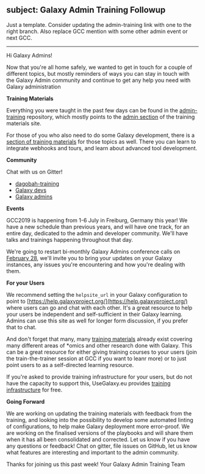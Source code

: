 subject: Galaxy Admin Training Followup
---

Just a template. Consider updating the admin-training link with one to the right branch. Also replace GCC mention with some other admin event or next GCC.

---

Hi Galaxy Admins!

Now that you're all home safely, we wanted to get in touch for a couple of different topics, but mostly reminders of ways you can stay in touch with the Galaxy Admin community and continue to get any help you need with Galaxy administration

**Training Materials**

Everything you were taught in the past few days can be found in the [admin-training](https://github.com/galaxyproject/admin-training/) repository, which mostly points to the [admin section](https://galaxyproject.github.io/training-material/topics/admin/) of the training materials site.

For those of you who also need to do some Galaxy development, there is a [section of training materials](https://galaxyproject.github.io/training-material/topics/dev/) for those topics as well. There you can learn to integrate webhooks and tours, and learn about advanced tool development.

**Community**

Chat with us on Gitter!

 - [dagobah-training](https://gitter.im/dagobah-training/Lobby)
 - [Galaxy devs](http://gitter.im/galaxyproject/Lobby)
 - [Galaxy admins](http://gitter.im/galaxyproject/admins)

**Events**

GCC2019 is happening from 1-6 July in Freiburg, Germany this year! We have a new schedule than previous years, and will have one track, for an entire day, dedicated to the admin and developer community. We'll have talks and trainings happening throughout that day.

We're going to restart bi-monthly Galaxy Admins conference calls on [February 28](https://galaxyproject.org/community/galaxy-admins/meetups/2019-02-28/), we'll invite you to bring your updates on your Galaxy instances, any issues you're encountering and how you're dealing with them.

**For your Users**

We recommend setting the `helpsite_url` in your Galaxy configuration to point to [https://help.galaxyproject.org/](https://help.galaxyproject.org/) where users can go and chat with each other. It's a great resource to help your users be independent and self-sufficient in their Galaxy learning. Admins can use this site as well for longer form discussion, if you prefer that to chat.

And don't forget that many, many [training materials](https://galaxyproject.github.io/training-material/) already exist covering many different areas of \*omics and other research done with Galaxy. This can be a great resource for either giving training courses to your users (join the train-the-trainer session at GCC if you want to leanr more) or to just point users to as a self-directed learning resource.

If you're asked to provide training infrastructure for your users, but do not have the capacity to support this, UseGalaxy.eu provides [training infrastructure](https://galaxyproject.eu/tiaas) for free.

**Going Forward**

We are working on updating the training materials with feedback from the training, and looking into the possibility to develop some automated linting of configurations, to help make Galaxy deployment more error-proof. We are working on the finalised versions of the playbooks and will share them when it has all been consolidated and corrected.
Let us know if you have any questions or feedback! Chat on gitter, file issues on GitHub, let us know what features are interesting and important to the admin community.


Thanks for joining us this past week!
Your Galaxy Admin Training Team

